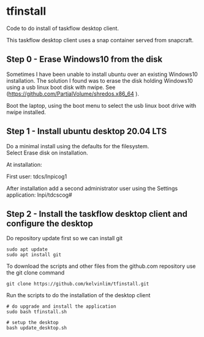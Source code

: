 # tfinstall

Code to do install of taskflow desktop client.

This taskflow desktop client uses a snap container served from snapcraft.

## Step 0 - Erase Windows10 from the disk

Sometimes I have been unable to install ubuntu over an existing Windows10 installation.
The solution I found was to erase the disk holding Windows10 using a usb linux boot disk with nwipe.
See (https://github.com/PartialVolume/shredos.x86_64 ).

Boot the laptop, using the boot menu to select the usb linux boot drive with nwipe installed.

## Step 1 - Install ubuntu desktop 20.04 LTS

Do a minimal install using the defaults for the filesystem.  
Select Erase disk on installation.

At installation:

First user:  tdcs/lnpicog1

After installation add a second administrator user using
the Settings application:  lnpi/tdcscog#

## Step 2 - Install the taskflow desktop client and configure the desktop

Do repository update first so we can install git

```
sudo apt update
sudo apt install git
```

To download the scripts and other files from the github.com repository use the git clone command
```
git clone https://github.com/kelvinlim/tfinstall.git
```

Run the scripts to do the installation of the desktop client
```
# do upgrade and install the application
sudo bash tfinstall.sh

# setup the desktop
bash update_desktop.sh
```
